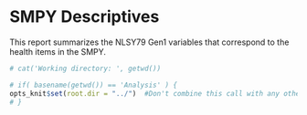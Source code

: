 SMPY Descriptives
=================================================
This report summarizes the NLSY79 Gen1 variables that correspond to the health items in the SMPY.

<!--  Set the working directory to the repository's base directory; this assumes the report is nested inside of only one directory.-->

```r
# cat('Working directory: ', getwd())

# if( basename(getwd()) == 'Analysis' ) {
opts_knit$set(root.dir = "../")  #Don't combine this call with any other chunk -especially one that uses file paths.
# }
```


<!-- Set the report-wide options, and point to the external code file. -->


















